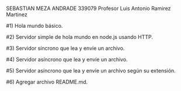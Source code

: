 SEBASTIAN MEZA ANDRADE 339079
Profesor Luis Antonio Ramirez Martinez

#1) Hola mundo básico.

#2) Servidor simple de hola mundo en node.js usando HTTP.

#3) Servidor síncrono que lea y envíe un archivo.

#4) Servidor asíncrono que lea y envíe un archivo.

#5) Servidor asíncrono que lea y envíe un archivo según su extensión.

#6) Agregar archivo README.md.



